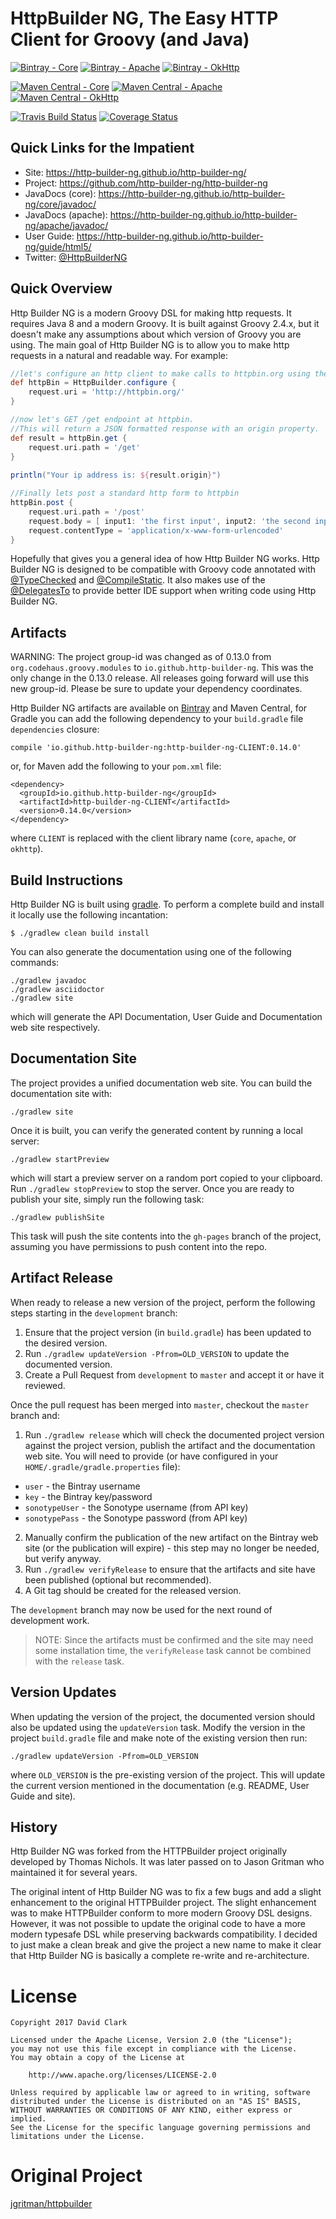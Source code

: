 # HttpBuilder NG, The Easy HTTP Client for Groovy (and Java)

[![Bintray - Core](https://api.bintray.com/packages/http-builder-ng/dclark/httpbuilder-ng-core/images/download.svg)](https://bintray.com/http-builder-ng/dclark/httpbuilder-ng-core "Core Library")
[![Bintray - Apache](https://api.bintray.com/packages/http-builder-ng/dclark/httpbuilder-ng-apache/images/download.svg)](https://bintray.com/http-builder-ng/dclark/httpbuilder-ng-apache "Apache Library")
[![Bintray - OkHttp](https://api.bintray.com/packages/http-builder-ng/dclark/httpbuilder-ng-okhttp/images/download.svg)](https://bintray.com/http-builder-ng/dclark/httpbuilder-ng-okhttp "OkHttp Library")

[![Maven Central - Core](https://maven-badges.herokuapp.com/maven-central/io.github.http-builder-ng/http-builder-ng-core/badge.svg)](https://maven-badges.herokuapp.com/maven-central/io.github.http-builder-ng/http-builder-ng-core) 
[![Maven Central - Apache](https://maven-badges.herokuapp.com/maven-central/io.github.http-builder-ng/http-builder-ng-apache/badge.svg)](https://maven-badges.herokuapp.com/maven-central/io.github.http-builder-ng/http-builder-ng-apache) 
[![Maven Central - OkHttp](https://maven-badges.herokuapp.com/maven-central/io.github.http-builder-ng/http-builder-ng-okhttp/badge.svg)](https://maven-badges.herokuapp.com/maven-central/io.github.http-builder-ng/http-builder-ng-okhttp) 

[![Travis Build Status](https://travis-ci.org/http-builder-ng/http-builder-ng.svg?branch=master)](https://travis-ci.org/http-builder-ng/http-builder-ng)
[![Coverage Status](https://coveralls.io/repos/github/http-builder-ng/http-builder-ng/badge.svg?branch=master)](https://coveralls.io/github/http-builder-ng/http-builder-ng?branch=master)

## Quick Links for the Impatient

* Site: https://http-builder-ng.github.io/http-builder-ng/
* Project: https://github.com/http-builder-ng/http-builder-ng
* JavaDocs (core): https://http-builder-ng.github.io/http-builder-ng/core/javadoc/
* JavaDocs (apache): https://http-builder-ng.github.io/http-builder-ng/apache/javadoc/
* User Guide: https://http-builder-ng.github.io/http-builder-ng/guide/html5/
* Twitter: [@HttpBuilderNG](https://twitter.com/HttpBuilderNG)

## Quick Overview

Http Builder NG is a modern Groovy DSL for making http requests. It requires Java 8 and a modern Groovy. It is built against Groovy 2.4.x, but it doesn't make any assumptions about which version of Groovy you are using. The main goal of Http Builder NG is to allow you to make http requests in a natural and readable way. For example:

```groovy
//let's configure an http client to make calls to httpbin.org using the default http library
def httpBin = HttpBuilder.configure {
    request.uri = 'http://httpbin.org/'
}

//now let's GET /get endpoint at httpbin.
//This will return a JSON formatted response with an origin property.
def result = httpBin.get {
    request.uri.path = '/get'
}
    
println("Your ip address is: ${result.origin}")

//Finally lets post a standard http form to httpbin
httpBin.post {
    request.uri.path = '/post'
    request.body = [ input1: 'the first input', input2: 'the second input' ]
    request.contentType = 'application/x-www-form-urlencoded'
}

```

Hopefully that gives you a general idea of how Http Builder NG works. Http Builder NG is designed to be compatible with Groovy code annotated with [@TypeChecked](http://docs.groovy-lang.org/latest/html/gapi/groovy/transform/TypeChecked.html) and [@CompileStatic](http://docs.groovy-lang.org/latest/html/gapi/groovy/transform/CompileStatic.html). It also makes use of the [@DelegatesTo](http://docs.groovy-lang.org/latest/html/gapi/groovy/lang/DelegatesTo.html) to provide better IDE support when writing code using Http Builder NG.

## Artifacts

WARNING: The project group-id was changed as of 0.13.0 from `org.codehaus.groovy.modules` to `io.github.http-builder-ng`. This was the only change in the 0.13.0 release. All releases going forward will use this new group-id. Please be sure to update your dependency coordinates.

Http Builder NG artifacts are available on [Bintray](https://bintray.com/http-builder-ng/dclark/http-builder-ng) and Maven Central, for Gradle you can add the following dependency to your `build.gradle` file `dependencies` closure:

    compile 'io.github.http-builder-ng:http-builder-ng-CLIENT:0.14.0'
    
or, for Maven add the following to your `pom.xml` file:

    <dependency>
      <groupId>io.github.http-builder-ng</groupId>
      <artifactId>http-builder-ng-CLIENT</artifactId>
      <version>0.14.0</version>
    </dependency>
    
where `CLIENT` is replaced with the client library name (`core`, `apache`, or `okhttp`).

## Build Instructions

Http Builder NG is built using [gradle](https://gradle.org). To perform a complete build and install it locally use the following incantation:

`$ ./gradlew clean build install`

You can also generate the documentation using one of the following commands:

    ./gradlew javadoc
    ./gradlew asciidoctor
    ./gradlew site

which will generate the API Documentation, User Guide and Documentation web site respectively.

## Documentation Site

The project provides a unified documentation web site. You can build the documentation site with:

    ./gradlew site

Once it is built, you can verify the generated content by running a local server:

    ./gradlew startPreview
    
which will start a preview server on a random port copied to your clipboard. Run `./gradlew stopPreview` to stop the server. Once you are ready to 
publish your site, simply run the following task:

    ./gradlew publishSite
    
This task will push the site contents into the `gh-pages` branch of the project, assuming you have permissions to push content into the repo.

## Artifact Release
    
When ready to release a new version of the project, perform the following steps starting in the `development` branch:

1. Ensure that the project version (in `build.gradle`) has been updated to the desired version.
1. Run `./gradlew updateVersion -Pfrom=OLD_VERSION` to update the documented version.
1. Create a Pull Request from `development` to `master` and accept it or have it reviewed.

Once the pull request has been merged into `master`, checkout the `master` branch and:

1. Run `./gradlew release` which will check the documented project version against the project version, publish the artifact and the documentation web site. You will need to provide (or have configured in your `HOME/.gradle/gradle.properties` file):
  * `user` - the Bintray username
  * `key` - the Bintray key/password
  * `sonotypeUser` - the Sonotype username (from API key)
  * `sonotypePass` - the Sonotype password (from API key) 
2. Manually confirm the publication of the new artifact on the Bintray web site (or the publication will expire) - this step may no longer be needed, but verify anyway.
3. Run `./gradlew verifyRelease`  to ensure that the artifacts and site have been published (optional but recommended).
4. A Git tag should be created for the released version.

The `development` branch may now be used for the next round of development work.

> NOTE: Since the artifacts must be confirmed and the site may need some installation time, the `verifyRelease` task cannot be combined with the `release` task.

## Version Updates

When updating the version of the project, the documented version should also be updated using the `updateVersion` task. Modify the version in the project `build.gradle` file and make note of the existing version then run:

    ./gradlew updateVersion -Pfrom=OLD_VERSION
    
where `OLD_VERSION` is the pre-existing version of the project. This will update the current version mentioned in the documentation (e.g. README, User Guide and site).

## History

Http Builder NG was forked from the HTTPBuilder project originally developed by Thomas Nichols. It was later passed on to Jason Gritman who maintained it for several years.

The original intent of Http Builder NG was to fix a few bugs and add a slight enhancement to the original HTTPBuilder project. The slight enhancement was to make HTTPBuilder conform to more modern Groovy DSL designs. However, it was not possible to update the original code to have a more modern typesafe DSL while preserving backwards compatibility. I decided to just make a clean break and give the project a new name to make it clear that Http Builder NG is basically a complete re-write and re-architecture.

# License

```
Copyright 2017 David Clark

Licensed under the Apache License, Version 2.0 (the "License");
you may not use this file except in compliance with the License.
You may obtain a copy of the License at

    http://www.apache.org/licenses/LICENSE-2.0

Unless required by applicable law or agreed to in writing, software
distributed under the License is distributed on an "AS IS" BASIS,
WITHOUT WARRANTIES OR CONDITIONS OF ANY KIND, either express or implied.
See the License for the specific language governing permissions and
limitations under the License.
```

# Original Project

[jgritman/httpbuilder](https://github.com/jgritman/httpbuilder)

